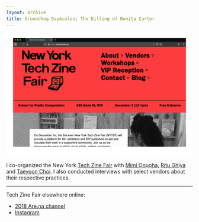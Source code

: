 ```yaml
---
layout: archive
title: Groundhog Day&colon; The Killing of Bonita Carter
---
```


![An animated screenshot of the Tech Zine Fair website including the homepage and blog page where the interviews are.](/assets/img/archive/tzf/tzf.gif)

I co-organized the New York [Tech Zine Fair](https://techzinefair.org) with [Mimi Ọnụọha](https://mimionuoha.com/), [Ritu Ghiya](https://www.ritu.online/) and [Taeyoon Choi](https://taeyoonchoi.com). I also conducted interviews with select vendors about their respective practices.

---

Tech Zine Fair elsewhere online:
- [2018 Are.na channel](https://www.are.na/de/ny-tech-zine-fair-2018)
- [Instagram](https://instagram.com/techzinefair)

